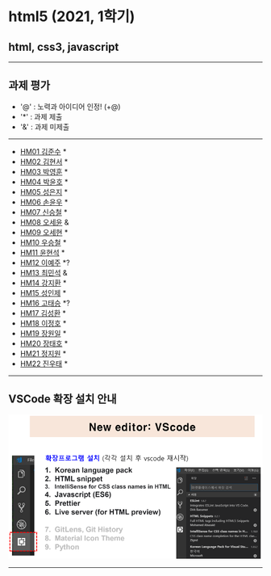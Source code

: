 # html5 (2021, 1학기)
## html, css3, javascript
---
## 과제 평가
- '@' : 노력과 아이디어 인정! (+@)
- '*' : 과제 제출 
- '&' : 과제 미제출 
***
- [HM01	김준수](https://github.com/96wnstn/HM01) *
- [HM02	김현서](https://github.com/HyunSeo0928/hm02) *
- [HM03	박영훈](https://github.com/hunypark/hm03) *
- [HM04	박윤호](https://github.com/yoonho0624/hm04) *
- [HM05	성은지](https://github.com/eun-jiii/HM05) *
- [HM06	손윤우](https://github.com/yunuu/hm06) *
- [HM07	신승철](https://github.com/kdkh96/hm07x) *
- [HM08	오세윤]() &
- [HM09	오세현](https://github.com/chilledlife/HM09) *
- [HM10	우승철](https://github.com/woo-seung-cheol/HM10) *
- [HM11	윤현석](https://github.com/yhs11116/HM11) *
- [HM12	이예주](https://github.com/JJangyeJJangju/hm12#hm12) *?
- [HM13	최민석]() &
- [HM14	강지환](https://github.com/qkqh9635/hm14) *
- [HM15	성인제](https://github.com/nsa32300/hm15) *
- [HM16	고태승](https://github.com/xotmddlsp2/HM16-) *?
- [HM17	김성환](https://github.com/Seong-Hwan99/HM17) *
- [HM18	이정호](https://github.com/LOLMGs/HM18) *
- [HM19	장원일](https://github.com/jangeleven/HM19) *
- [HM20	장태호](https://github.com/HINEET/hm20) *
- [HM21	정지원](https://github.com/lalalalalra/hm21) *
- [HM22	진우태](https://github.com/Wjkdj/HM22) *
***
## VSCode 확장 설치 안내

![VSCode 확장 설치 안내](https://github.com/Redwoods/html5/blob/master/vscode_extensions.png)
***
